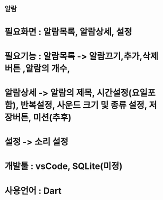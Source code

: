 ## 알람

# 필요화면 : 알람목록, 알람상세, 설정

# 필요기능 : 알람목록 -> 알람끄기,추가,삭제버튼 ,알람의 개수, 
#          알람상세 -> 알람의 제목, 시간설정(요일포함), 반복설정, 사운드 크기 및 종류 설정, 저장버튼, 미션(추후)
#          설정 ->  소리 설정

# 개발툴 : vsCode, SQLite(미정)
# 사용언어 : Dart